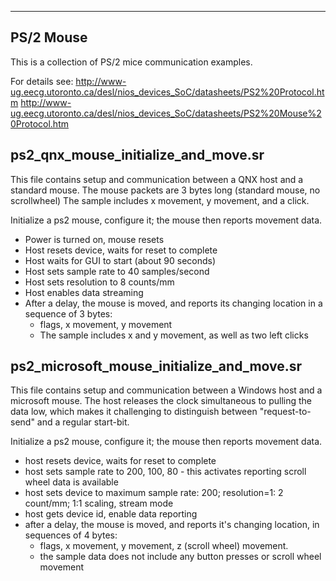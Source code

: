 --------------------------------
PS/2 Mouse
--------------------------------

This is a collection of PS/2 mice communication examples.

For details see:
http://www-ug.eecg.utoronto.ca/desl/nios_devices_SoC/datasheets/PS2%20Protocol.htm
http://www-ug.eecg.utoronto.ca/desl/nios_devices_SoC/datasheets/PS2%20Mouse%20Protocol.htm


ps2_qnx_mouse_initialize_and_move.sr
------------------------------

This file contains setup and communication between a QNX host and a standard mouse.
The mouse packets are 3 bytes long (standard mouse, no scrollwheel)
The sample includes x movement, y movement, and a click.

Initialize a ps2 mouse, configure it; the mouse then reports movement data.
- Power is turned on, mouse resets
- Host resets device, waits for reset to complete
- Host waits for GUI to start (about 90 seconds)
- Host sets sample rate to 40 samples/second
- Host sets resolution to 8 counts/mm
- Host enables data streaming
- After a delay, the mouse is moved, and reports its changing location in a sequence of 3 bytes:
  - flags, x movement, y movement
  - The sample includes x and y movement, as well as two left clicks


ps2_microsoft_mouse_initialize_and_move.sr
------------------------------

This file contains setup and communication between a Windows host and a microsoft mouse.
The host releases the clock simultaneous to pulling the data low, which makes it challenging to 
distinguish between "request-to-send" and a regular start-bit.

Initialize a ps2 mouse, configure it; the mouse then reports movement data.

- host resets device, waits for reset to complete
- host sets sample rate to 200, 100, 80 - this activates reporting scroll wheel data is available
- host sets device to maximum sample rate: 200; resolution=1: 2 count/mm; 1:1 scaling, stream mode
- host gets device id, enable data reporting
- after a delay, the mouse is moved, and reports it's changing location, in sequences of 4 bytes:
    - flags, x movement, y movement, z (scroll wheel) movement.
    - the sample data does not include any button presses or scroll wheel movement


